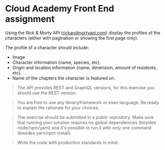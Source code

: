 # Cloud Academy Front End assignment

Using the Rick & Morty API ([rickandmortyapi.com](https://rickandmortyapi.com/)) display the profiles of the characters (either with pagination or showing the first page only).

The profile of a character should include:

- Image
- Character information (name, species, etc).
- Origin and location information (name, dimension, amount of residents, etc).
- Name of the chapters the character is featured on.

> The API provides REST and GraphQL versions, for this exercise you should use the REST version.

> You are free to use any library/framework or even language. Be ready to explain the rationale for your choices.

> The exercise should be submitted in a public repository. Make sure that running your solution requires no global dependencies (besides node/npm/yarn) and it's possible to run it with only one command (besides yarn/npm install).

> Write the code with production standards in mind.

